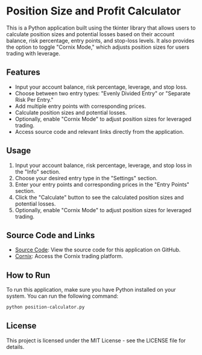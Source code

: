 # Position Size and Profit Calculator

This is a Python application built using the tkinter library that allows users to calculate position sizes and potential losses based on their account balance, risk percentage, entry points, and stop-loss levels. It also provides the option to toggle "Cornix Mode," which adjusts position sizes for users trading with leverage.

## Features

- Input your account balance, risk percentage, leverage, and stop loss.
- Choose between two entry types: "Evenly Divided Entry" or "Separate Risk Per Entry."
- Add multiple entry points with corresponding prices.
- Calculate position sizes and potential losses.
- Optionally, enable "Cornix Mode" to adjust position sizes for leveraged trading.
- Access source code and relevant links directly from the application.

## Usage

1. Input your account balance, risk percentage, leverage, and stop loss in the "Info" section.
2. Choose your desired entry type in the "Settings" section.
3. Enter your entry points and corresponding prices in the "Entry Points" section.
4. Click the "Calculate" button to see the calculated position sizes and potential losses.
5. Optionally, enable "Cornix Mode" to adjust position sizes for leveraged trading.

## Source Code and Links

- [Source Code](https://github.com/sbjohansen/position-size-calculator): View the source code for this application on GitHub.
- [Cornix](https://dashboard.cornix.io/register/896E5A8B): Access the Cornix trading platform.

## How to Run


To run this application, make sure you have Python installed on your system. You can run the following command:

```bash
python position-calculator.py
```

## License
This project is licensed under the MIT License - see the LICENSE file for details.
